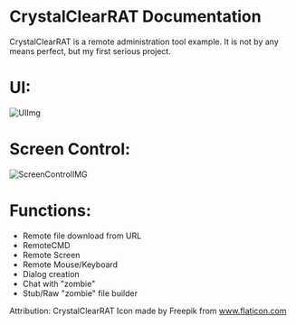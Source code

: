 # CrystalClearRAT Documentation

CrystalClearRAT is a remote administration tool example. It is not by any means perfect, but my first serious project.

# UI:
![UIImg](https://i.imgur.com/h6FoHsf.png)

# Screen Control:
![ScreenControlIMG](https://i.imgur.com/tPffxmN.png)

# Functions:
* Remote file download from URL
* RemoteCMD
* Remote Screen
* Remote Mouse/Keyboard
* Dialog creation
* Chat with "zombie"
* Stub/Raw "zombie" file builder

Attribution:
CrystalClearRAT Icon made by Freepik from www.flaticon.com
